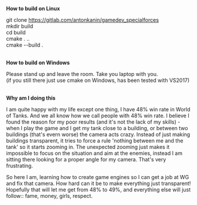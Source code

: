 **How to build on Linux**

git clone https://gitlab.com/antonkanin/gamedev_specialforces <br/>
mkdir build <br/>
cd build <br/>
cmake . .. <br/>
cmake --build . <br/><br/>




**How to build on Windows**

Please stand up and leave the room. Take you laptop with you. <br/>
(if you still there just use cmake on Windows, has been tested with VS2017)<br/><br/>





**Why am I doing this**

I am quite happy with my life except one thing, I have 48% win rate in World of Tanks. And we all know how we call people with 48% win rate. I believe I found the reason for my poor results (and it's not the lack of my skills) - when I play the game and I get my tank close to a building, or between two buildings (that's evern worse) the camera acts crazy. Instead of just making buildings transparent, it tries to force a rule 'nothing between me and the tank' so it starts zooming in. The unexpected zooming just makes it impossible to focus on the situation and aim at the enemies, instead I am sitting there looking for a proper angle for my camera. That's very frustrating.

So here I am, learning how to create game engines so I can get a job at WG and fix that camera. How hard can it be to make everything just transparent! Hopefully that will let me get from 48% to 49%, and everything else will just follow:: fame, money, girls, respect.


